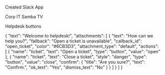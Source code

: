 Created Slack App

Corp IT
Samba TV

Helpdesk buttons

{
    "text": "Welcome to helpdesk!",
    "attachments": [
        {
            "text": "How can we help you?",
            "fallback": "Open a ticket is unavailable",
            "callback_id": "open_ticket",
            "color": "#6CB3D3",
            "attachment_type": "default",
            "actions": [
                {
                    "name": "ticket",
                    "text": "Open a ticket",
                    "type": "button",
                    "value": "open"
                },
                {
                    "name": "ticket",
                    "text": "Close a ticket",
                    "style": "danger",
                    "type": "button",
                    "value": "close",
                    "confirm": {
                        "title": "Are you sure?",
                        "text": "Confirm.",
                        "ok_text": "Yes",
                        "dismiss_text": "No"
                    }
                }
            ]
        }
    ]
}
